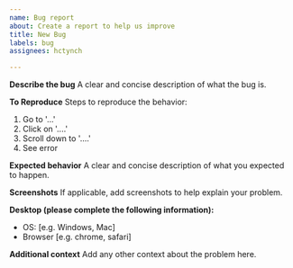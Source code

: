 ```yaml
---
name: Bug report
about: Create a report to help us improve
title: New Bug
labels: bug
assignees: hctynch

---
```


**Describe the bug**
A clear and concise description of what the bug is.

**To Reproduce**
Steps to reproduce the behavior:
1. Go to '...'
2. Click on '....'
3. Scroll down to '....'
4. See error

**Expected behavior**
A clear and concise description of what you expected to happen.

**Screenshots**
If applicable, add screenshots to help explain your problem.

**Desktop (please complete the following information):**
 - OS: [e.g. Windows, Mac]
 - Browser [e.g. chrome, safari]

**Additional context**
Add any other context about the problem here.
